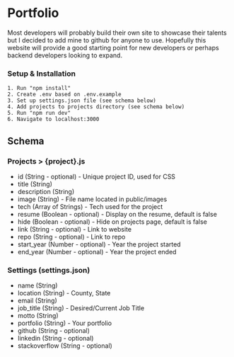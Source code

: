 # Portfolio

Most developers will probably build their own site to showcase their talents but I decided to add mine to github for anyone to use. Hopefully this website will provide a good starting point for new developers or perhaps backend developers looking to expand.

### Setup & Installation

```
1. Run "npm install"
2. Create .env based on .env.example
3. Set up settings.json file (see schema below)
4. Add projects to projects directory (see schema below)
5. Run "npm run dev"
6. Navigate to localhost:3000
```

## Schema

### Projects > {project}.js

- id (String - optional) - Unique project ID, used for CSS
- title (String)
- description (String)
- image (String) - File name located in public/images
- tech (Array of Strings) - Tech used for the project
- resume (Boolean - optional) - Display on the resume, default is false
- hide (Boolean - optional) - Hide on projects page, default is false
- link (String - optional) - Link to website
- repo (String - optional) - Link to repo
- start_year (Number - optional) - Year the project started
- end_year (Number - optional) - Year the project ended

### Settings (settings.json)

- name (String)
- location (String) - County, State
- email (String)
- job_title (String) - Desired/Current Job Title
- motto (String)
- portfolio (String) - Your portfolio
- github (String - optional)
- linkedin (String - optional)
- stackoverflow (String - optional)
